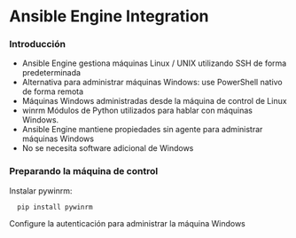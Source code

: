 # Ansible Engine Integration

### Introducción

* Ansible Engine gestiona máquinas Linux / UNIX utilizando SSH de forma predeterminada
* Alternativa para administrar máquinas Windows: use PowerShell nativo de forma remota
* Máquinas Windows administradas desde la máquina de control de Linux
* winrm Módulos de Python utilizados para hablar con máquinas Windows.
* Ansible Engine mantiene propiedades sin agente para administrar máquinas Windows
* No se necesita software adicional de Windows

### Preparando la máquina de control
Instalar pywinrm:

      pip install pywinrm

Configure la autenticación para administrar la máquina Windows
